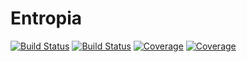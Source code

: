# Entropia

[![Build Status](https://travis-ci.com/jbarberia/Entropia.jl.svg?branch=master)](https://travis-ci.com/jbarberia/Entropia.jl)
[![Build Status](https://ci.appveyor.com/api/projects/status/github/jbarberia/Entropia.jl?svg=true)](https://ci.appveyor.com/project/jbarberia/Entropia-jl)
[![Coverage](https://codecov.io/gh/jbarberia/Entropia.jl/branch/master/graph/badge.svg)](https://codecov.io/gh/jbarberia/Entropia.jl)
[![Coverage](https://coveralls.io/repos/github/jbarberia/Entropia.jl/badge.svg?branch=master)](https://coveralls.io/github/jbarberia/Entropia.jl?branch=master)

